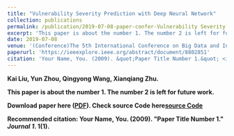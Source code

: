 ```yaml
---
title: "Vulnerability Severity Prediction with Deep Neural Network"
collection: publications
permalink: /publication/2019-07-08-paper-confer-Vulnerability Severity Prediction with DNN-1
excerpt: 'This paper is about the number 1. The number 2 is left for future work.'
date: 2019-07-08
venue: '(Conference)The 5th International Conference on Big Data and Information Analytics (BigDIA).IEEE, 2019'
paperurl: 'https://ieeexplore.ieee.org/abstract/document/8802851'
citation: 'Your Name, You. (2009). &quot;Paper Title Number 1.&quot; <i>Journal 1</i>. 1(1).'
---
```

<b>Kai Liu<b>, Yun Zhou, Qingyong Wang, Xianqiang Zhu.

This paper is about the number 1. The number 2 is left for future work.

Download paper here ([PDF](https://ieeexplore.ieee.org/abstract/document/8802851)).
Check source Code here[source Code]()

Recommended citation: Your Name, You. (2009). "Paper Title Number 1." <i>Journal 1</i>. 1(1).
